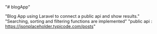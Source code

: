 "# blogApp" 

"Blog App using Laravel to connect a public api and show results."
"Searching, sorting and filtering functions are implemented"
"public api : https://jsonplaceholder.typicode.com/posts"
